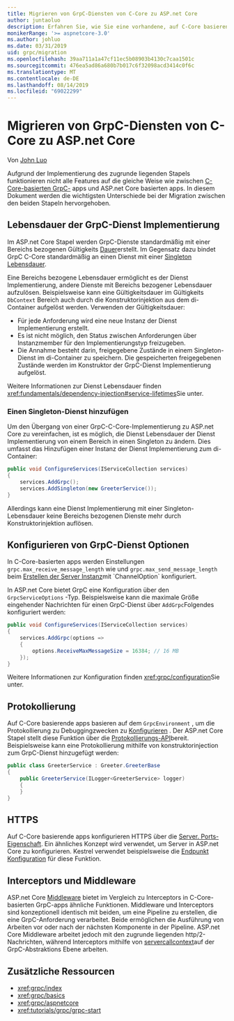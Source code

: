 ```yaml
---
title: Migrieren von GrpC-Diensten von C-Core zu ASP.net Core
author: juntaoluo
description: Erfahren Sie, wie Sie eine vorhandene, auf C-Core basierende GrpC-App verschieben, die auf ASP.net Core Stapel ausgeführt wird.
monikerRange: '>= aspnetcore-3.0'
ms.author: johluo
ms.date: 03/31/2019
uid: grpc/migration
ms.openlocfilehash: 39aa711a1a47cf11ec5b08903b4130c7caa1501c
ms.sourcegitcommit: 476ea5ad86a680b7b017c6f32098acd3414c0f6c
ms.translationtype: MT
ms.contentlocale: de-DE
ms.lasthandoff: 08/14/2019
ms.locfileid: "69022299"
---
```

# <a name="migrating-grpc-services-from-c-core-to-aspnet-core"></a>Migrieren von GrpC-Diensten von C-Core zu ASP.net Core

Von [John Luo](https://github.com/juntaoluo)

Aufgrund der Implementierung des zugrunde liegenden Stapels funktionieren nicht alle Features auf die gleiche Weise wie zwischen [C-Core-basierten GrpC-](https://grpc.io/blog/grpc-stacks) apps und ASP.net Core basierten apps. In diesem Dokument werden die wichtigsten Unterschiede bei der Migration zwischen den beiden Stapeln hervorgehoben.

## <a name="grpc-service-implementation-lifetime"></a>Lebensdauer der GrpC-Dienst Implementierung

Im ASP.net Core Stapel werden GrpC-Dienste standardmäßig mit einer Bereichs bezogenen Gültigkeits [Dauer](xref:fundamentals/dependency-injection#service-lifetimes)erstellt. Im Gegensatz dazu bindet GrpC C-Core standardmäßig an einen Dienst mit einer [Singleton Lebensdauer](xref:fundamentals/dependency-injection#service-lifetimes).

Eine Bereichs bezogene Lebensdauer ermöglicht es der Dienst Implementierung, andere Dienste mit Bereichs bezogener Lebensdauer aufzulösen. Beispielsweise kann eine Gültigkeitsdauer im Gültigkeits `DbContext` Bereich auch durch die Konstruktorinjektion aus dem di-Container aufgelöst werden. Verwenden der Gültigkeitsdauer:

* Für jede Anforderung wird eine neue Instanz der Dienst Implementierung erstellt.
* Es ist nicht möglich, den Status zwischen Anforderungen über Instanzmember für den Implementierungstyp freizugeben.
* Die Annahme besteht darin, freigegebene Zustände in einem Singleton-Dienst im di-Container zu speichern. Die gespeicherten freigegebenen Zustände werden im Konstruktor der GrpC-Dienst Implementierung aufgelöst.

Weitere Informationen zur Dienst Lebensdauer finden <xref:fundamentals/dependency-injection#service-lifetimes>Sie unter.

### <a name="add-a-singleton-service"></a>Einen Singleton-Dienst hinzufügen

Um den Übergang von einer GrpC-C-Core-Implementierung zu ASP.net Core zu vereinfachen, ist es möglich, die Dienst Lebensdauer der Dienst Implementierung von einem Bereich in einen Singleton zu ändern. Dies umfasst das Hinzufügen einer Instanz der Dienst Implementierung zum di-Container:

```csharp
public void ConfigureServices(IServiceCollection services)
{
    services.AddGrpc();
    services.AddSingleton(new GreeterService());
}
```

Allerdings kann eine Dienst Implementierung mit einer Singleton-Lebensdauer keine Bereichs bezogenen Dienste mehr durch Konstruktorinjektion auflösen.

## <a name="configure-grpc-services-options"></a>Konfigurieren von GrpC-Dienst Optionen

In C-Core-basierten apps werden Einstellungen `grpc.max_receive_message_length` wie und `grpc.max_send_message_length` beim [Erstellen der Server Instanz](https://grpc.io/grpc/csharp/api/Grpc.Core.Server.html#Grpc_Core_Server__ctor_System_Collections_Generic_IEnumerable_Grpc_Core_ChannelOption__)mit `ChannelOption` konfiguriert.

In ASP.net Core bietet GrpC eine Konfiguration über den `GrpcServiceOptions` -Typ. Beispielsweise kann die maximale Größe eingehender Nachrichten für einen GrpC-Dienst über `AddGrpc`Folgendes konfiguriert werden:

```csharp
public void ConfigureServices(IServiceCollection services)
{
    services.AddGrpc(options =>
    {
        options.ReceiveMaxMessageSize = 16384; // 16 MB
    });
}
```

Weitere Informationen zur Konfiguration finden <xref:grpc/configuration>Sie unter.

## <a name="logging"></a>Protokollierung

Auf C-Core basierende apps basieren auf dem `GrpcEnvironment` , um die Protokollierung zu Debuggingzwecken zu [Konfigurieren](https://grpc.io/grpc/csharp/api/Grpc.Core.GrpcEnvironment.html?q=size#Grpc_Core_GrpcEnvironment_SetLogger_Grpc_Core_Logging_ILogger_) . Der ASP.net Core Stapel stellt diese Funktion über die [Protokollierungs-API](xref:fundamentals/logging/index)bereit. Beispielsweise kann eine Protokollierung mithilfe von konstruktorinjection zum GrpC-Dienst hinzugefügt werden:

```csharp
public class GreeterService : Greeter.GreeterBase
{
    public GreeterService(ILogger<GreeterService> logger)
    {
    }
}
```

## <a name="https"></a>HTTPS

Auf C-Core basierende apps konfigurieren HTTPS über die [Server. Ports-Eigenschaft](https://grpc.io/grpc/csharp/api/Grpc.Core.Server.html#Grpc_Core_Server_Ports). Ein ähnliches Konzept wird verwendet, um Server in ASP.net Core zu konfigurieren. Kestrel verwendet beispielsweise die [Endpunkt Konfiguration](xref:fundamentals/servers/kestrel#endpoint-configuration) für diese Funktion.

## <a name="interceptors-and-middleware"></a>Interceptors und Middleware

ASP.net Core [Middleware](xref:fundamentals/middleware/index) bietet im Vergleich zu Interceptors in C-Core-basierten GrpC-apps ähnliche Funktionen. Middleware und Interceptors sind konzeptionell identisch mit beiden, um eine Pipeline zu erstellen, die eine GrpC-Anforderung verarbeitet. Beide ermöglichen die Ausführung von Arbeiten vor oder nach der nächsten Komponente in der Pipeline. ASP.net Core Middleware arbeitet jedoch mit den zugrunde liegenden http/2-Nachrichten, während Interceptors mithilfe von [servercallcontext](https://grpc.io/grpc/csharp/api/Grpc.Core.ServerCallContext.html)auf der GrpC-Abstraktions Ebene arbeiten.

## <a name="additional-resources"></a>Zusätzliche Ressourcen

* <xref:grpc/index>
* <xref:grpc/basics>
* <xref:grpc/aspnetcore>
* <xref:tutorials/grpc/grpc-start>
